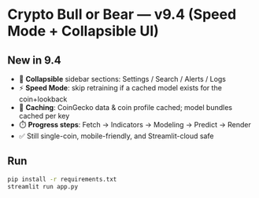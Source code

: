 # Crypto Bull or Bear — v9.4 (Speed Mode + Collapsible UI)

## New in 9.4
- 🔽 **Collapsible** sidebar sections: Settings / Search / Alerts / Logs
- ⚡ **Speed Mode**: skip retraining if a cached model exists for the coin+lookback
- 🧠 **Caching**: CoinGecko data & coin profile cached; model bundles cached per key
- ⏱️ **Progress steps**: Fetch → Indicators → Modeling → Predict → Render
- ✅ Still single-coin, mobile-friendly, and Streamlit-cloud safe

## Run
```bash
pip install -r requirements.txt
streamlit run app.py
```

